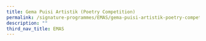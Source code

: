 ```yaml
---
title: Gema Puisi Artistik (Poetry Competition)
permalink: /signature-programmes/EMAS/gema-puisi-artistik-poetry-competition/
description: ""
third_nav_title: EMAS
---
```

